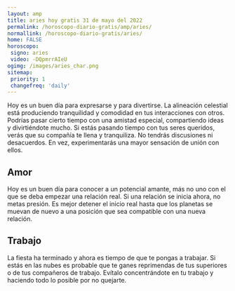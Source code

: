 ```yaml
---
layout: amp
title: aries hoy gratis 31 de mayo del 2022 
permalink: /horoscopo-diario-gratis/amp/aries/
normallink: /horoscopo-diario-gratis/aries/
home: FALSE
horoscopo:
 signo: aries
 video: -DQpmrrAIeU
ogimg: /images/aries_char.png
sitemap:
 priority: 1
 changefreq: 'daily'
---
```



Hoy es un buen día para expresarse y para divertirse. La alineación celestial está produciendo tranquilidad y comodidad en tus interacciones con otros. Podrías pasar cierto tiempo con una amistad especial, compartiendo ideas y divirtiéndote mucho. Si estás pasando tiempo con tus seres queridos, verás que su compañía te llena y tranquiliza. No tendrás discusiones ni desacuerdos. En vez, experimentarás una mayor sensación de unión con ellos.

## Amor

Hoy es un buen día para conocer a un potencial amante, más no uno con el que se deba empezar una relación real. Si una relación se inicia ahora, no metas presión. Es mejor detener el inicio real hasta que los planetas se muevan de nuevo a una posición que sea compatible con una nueva relación.

## Trabajo

La fiesta ha terminado y ahora es tiempo de que te pongas a trabajar. Si estás en las nubes es probable que te ganes reprimendas de tus superiores o de tus compañeros de trabajo. Evítalo concentrándote en tu trabajo y haciendo todo lo posible por no quejarte.